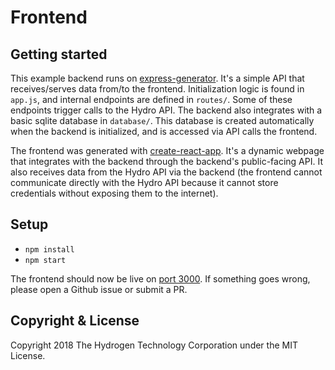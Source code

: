 # Frontend

## Getting started
This example backend runs on [express-generator](https://expressjs.com/en/starter/generator.html). It's a simple API that receives/serves data from/to the frontend. Initialization logic is found in `app.js`, and internal endpoints are defined in `routes/`. Some of these endpoints trigger calls to the Hydro API. The backend also integrates with a basic sqlite database in `database/`. This database is created automatically when the backend is initialized, and is accessed via API calls the frontend.

The frontend was generated with [create-react-app](https://github.com/facebook/create-react-app). It's a dynamic webpage that integrates with the backend through the backend's public-facing API. It also receives data from the Hydro API via the backend (the frontend cannot communicate directly with the Hydro API because it cannot store credentials without exposing them to the internet).

## Setup
- `npm install`
- `npm start`


The frontend should now be live on [port 3000]((http://localhost:3000/)). If something goes wrong, please open a Github issue or submit a PR.

## Copyright & License
Copyright 2018 The Hydrogen Technology Corporation under the MIT License.
